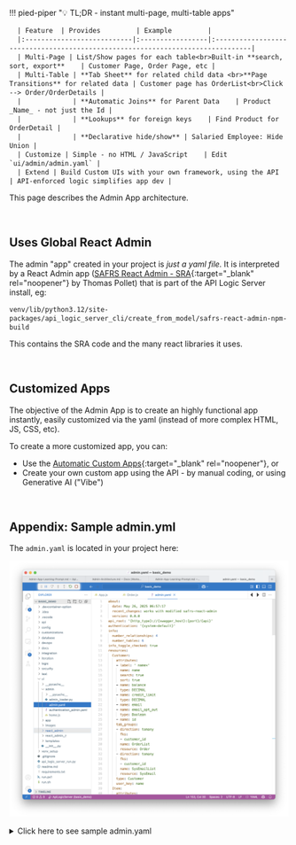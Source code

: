 !!! pied-piper ":bulb: TL;DR - instant multi-page, multi-table apps"

      | Feature  | Provides         | Example         |
      |:---------------------------|:-----------------|:-------------------------------------------------------------------------------|
      | Multi-Page | List/Show pages for each table<br>Built-in **search, sort, export**    | Customer Page, Order Page, etc | 
      | Multi-Table | **Tab Sheet** for related child data <br>**Page Transitions** for related data | Customer page has OrderList<br>Click --> Order/OrderDetails | 
      |             | **Automatic Joins** for Parent Data    | Product _Name_ - not just the Id | 
      |             | **Lookups** for foreign keys    | Find Product for OrderDetail | 
      |             | **Declarative hide/show** | Salaried Employee: Hide Union | 
      | Customize | Simple - no HTML / JavaScript    | Edit `ui/admin/admin.yaml` | 
      | Extend | Build Custom UIs with your own framework, using the API    | API-enforced logic simplifies app dev | 

This page describes the Admin App architecture.

<br>

## Uses Global React Admin

The admin "app" created in your project is *just a yaml file.*  It is interpreted by a React Admin app ([SAFRS React Admin - SRA](https://github.com/thomaxxl/safrs-react-admin){:target="_blank" rel="noopener"} by Thomas Pollet) that is part of the API Logic Server install, eg: 

```
venv/lib/python3.12/site-packages/api_logic_server_cli/create_from_model/safrs-react-admin-npm-build
```

This contains the SRA code and the many react libraries it uses.

<br>

## Customized Apps

The objective of the Admin App is to create an highly functional app instantly, easily customized via the yaml (instead of more complex HTML, JS, CSS, etc).

To create a more customized app, you can:

* Use the [Automatic Custom Apps](App-Custom.md){:target="_blank" rel="noopener"}, or
* Create your own custom app using the API - by manual coding, or using Generative AI ("Vibe")

<br>

## Appendix: Sample admin.yml

The `admin.yaml` is located in your project here:

![automatic-admin-app](images/ui-vibe/admin-yaml.png)

<details markdown>

<summary>Click here to see sample admin.yaml </summary>

<br>

```yaml
about:
  date: May 26, 2025 06:57:17
  recent_changes: works with modified safrs-react-admin
  version: 0.0.0
api_root: '{http_type}://{swagger_host}:{port}/{api}'
authentication: '{system-default}'
info:
  number_relationships: 4
  number_tables: 6
info_toggle_checked: true
resources:
  Customer:
    attributes:
    - label: ' name*'
      name: name
      search: true
      sort: true
    - name: balance
      type: DECIMAL
    - name: credit_limit
      type: DECIMAL
    - name: email
    - name: email_opt_out
      type: Boolean
    - name: id
    tab_groups:
    - direction: tomany
      fks:
      - customer_id
      name: OrderList
      resource: Order
    - direction: tomany
      fks:
      - customer_id
      name: SysEmailList
      resource: SysEmail
    type: Customer
    user_key: name
  Item:
    attributes:
    - label: ' id*'
      name: id
      search: true
      sort: true
    - name: order_id
    - name: product_id
      required: true
    - name: quantity
      required: true
    - name: amount
      type: DECIMAL
    - name: unit_price
      type: DECIMAL
    tab_groups:
    - direction: toone
      fks:
      - order_id
      name: order
      resource: Order
    - direction: toone
      fks:
      - product_id
      name: product
      resource: Product
    type: Item
    user_key: id
  Order:
    attributes:
    - label: ' id*'
      name: id
      search: true
      sort: true
    - name: customer_id
      required: true
    - name: notes
    - name: CreatedOn
      type: DATE
    - name: amount_total
      type: DECIMAL
    - name: date_shipped
      type: DATE
    tab_groups:
    - direction: tomany
      fks:
      - order_id
      name: ItemList
      resource: Item
    - direction: toone
      fks:
      - customer_id
      name: customer
      resource: Customer
    type: Order
    user_key: id
  Product:
    attributes:
    - label: ' name*'
      name: name
      search: true
      sort: true
    - name: unit_price
      type: DECIMAL
    - name: id
    tab_groups:
    - direction: tomany
      fks:
      - product_id
      name: ItemList
      resource: Item
    type: Product
    user_key: name
  SysEmail:
    attributes:
    - label: ' id*'
      name: id
      search: true
      sort: true
    - name: customer_id
      required: true
    - name: message
    - name: subject
    - name: CreatedOn
      type: DATE
    tab_groups:
    - direction: toone
      fks:
      - customer_id
      name: customer
      resource: Customer
    type: SysEmail
    user_key: id
  SysMcp:
    attributes:
    - name: request
      type: textarea
    - label: ' id*'
      name: id
      search: true
      sort: true
      show_when: isInserting == false
    type: SysMcp
    user_key: id
settings:
  HomeJS: /admin-app/home.js
  max_list_columns: 8
  style_guide:
    applicationLocales:
    - en
    - es
    currency_symbol: $
    currency_symbol_position: left
    date_format: LL
    decimal_max: '1000000000'
    decimal_min: '2'
    decimal_separator: .
    detail_mode: tab
    edit_on_mode: dblclick
    exclude_listpicker: false
    include_translation: 'false'
    keycloak_client_id: alsclient
    keycloak_realm: kcals
    keycloak_url: http://localhost:8080
    locale: en
    max_decimal_digits: '4'
    min_decimal_digits: '2'
    new_mode: dialog
    pick_style: list
    row_height: small,
    serviceType: JSONAPI
    startSessionPath: /auth/login
    style: light
    thousand_separator: ','
    use_keycloak: 'false'
```
